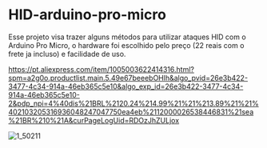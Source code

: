 # HID-arduino-pro-micro

Esse projeto visa trazer alguns métodos para utilizar ataques HID com o Arduino Pro Micro, o hardware foi escolhido pelo preço (22 reais com o frete ja incluso) e facilidade de uso.

https://pt.aliexpress.com/item/1005003622414316.html?spm=a2g0o.productlist.main.5.49e67beeebOHlh&algo_pvid=26e3b422-3477-4c34-914a-46eb365c5e10&algo_exp_id=26e3b422-3477-4c34-914a-46eb365c5e10-2&pdp_npi=4%40dis%21BRL%2120.24%214.99%21%21%213.89%21%21%402103205316936048247047750ea4eb%2112000026538446831%21sea%21BR%210%21A&curPageLogUid=RDOzJhZULjox

![1_50211](https://github.com/MMVonnSeek/HID-arduino-pro-micro/assets/89359847/e3a243d0-4bae-4697-8bd4-5c2bc70c31d0)
